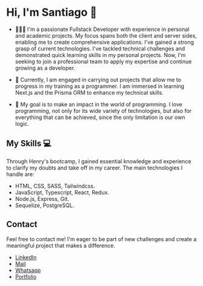 # Hi, I'm Santiago 👋

- 👨🏻‍💻 I'm a passionate Fullstack Developer with experience in personal and academic projects. My focus spans both the client and server sides, enabling me to create comprehensive applications. I've gained a strong grasp of current technologies. I've tackled technical challenges and demonstrated quick learning skills in my personal projects. Now, I'm seeking to join a professional team to apply my expertise and continue growing as a developer.

- 🌱 Currently, I am engaged in carrying out projects that allow me to progress in my training as a programmer. I am immersed in learning Next.js and the Prisma ORM to enhance my technical skills.
- 🎯 My goal is to make an impact in the world of programming. I love programming, not only for its wide variety of technologies, but also for everything that can be achieved, since the only limitation is our own logic.

## My Skills 💻

Through Henry's bootcamp, I gained essential knowledge and experience to clarify my doubts and take off in my career. The main technologies I handle are:

- HTML, CSS, SASS, Tailwindcss.
- JavaScript, Typescript, React, Redux.
- Node.js, Express, Git.
- Sequelize, PostgreSQL.

## Contact

Feel free to contact me! I'm eager to be part of new challenges and create a meaningful project that makes a difference.
- [LinkedIn](https://www.linkedin.com/in/santiago-gavidia/)
- [Mail](mailto:gavdia1302@gmail.com)
- [Whatsapp](https://wa.me/+51958251204)
- [Portfolio](https://portfolio-gavidia.vercel.app/)


<!--
**GavidiaS/GavidiaS** is a ✨ _special_ ✨ repository because its `README.md` (this file) appears on your GitHub profile.

Here are some ideas to get you started:

- 🔭 I’m currently working on ...
- 🌱 I’m currently learning ...
- 👯 I’m looking to collaborate on ...
- 🤔 I’m looking for help with ...
- 💬 Ask me about ...
- 📫 How to reach me: ...
- 😄 Pronouns: ...
- ⚡ Fun fact: ...
-->

